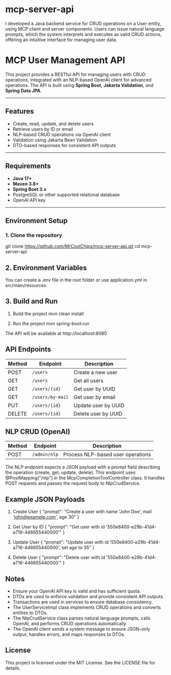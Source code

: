 # mcp-server-api
I developed a Java backend service for CRUD operations on a User entity, using MCP client and server components. Users can issue natural language prompts, which the system interprets and executes as valid CRUD actions, offering an intuitive interface for managing user data.

# MCP User Management API

This project provides a RESTful API for managing users with CRUD operations, integrated with an NLP-based OpenAI client for advanced operations. The API is built using **Spring Boot**, **Jakarta Validation**, and **Spring Data JPA**.

---

## Features

- Create, read, update, and delete users
- Retrieve users by ID or email
- NLP-based CRUD operations via OpenAI client
- Validation using Jakarta Bean Validation
- DTO-based responses for consistent API outputs

---

## Requirements

- **Java 17+**
- **Maven 3.8+**
- **Spring Boot 3.x**
- PostgreSQL or other supported relational database
- OpenAI API key

---

## Environment Setup

### 1. Clone the repository

git clone https://github.com/MrCoolChips/mcp-server-api.git
cd mcp-server-api

## 2. Environment Variables

You can create a .env file in the root folder or use application.yml in src/main/resources.

## 3. Build and Run

1. Build the project
mvn clean install

2. Run the project
mvn spring-boot:run

The API will be available at http://localhost:8080

## API Endpoints

| Method | Endpoint         | Description         |
| ------ | ---------------- | ------------------- |
| POST   | `/users`         | Create a new user   |
| GET    | `/users`         | Get all users       |
| GET    | `/users/{id}`    | Get user by UUID    |
| GET    | `/users/by-mail` | Get user by email   |
| PUT    | `/users/{id}`    | Update user by UUID |
| DELETE | `/users/{id}`    | Delete user by UUID |

## NLP CRUD (OpenAI)

| Method | Endpoint     | Description                       |
| ------ | ------------ | --------------------------------- |
| POST   | `/admin/nlp` | Process NLP-based user operations |

The NLP endpoint expects a JSON payload with a prompt field describing the operation (create, get, update, delete). This endpoint uses @PostMapping("/nlp") in the McpCompletionToolController class. It handles POST requests and passes the request body to NlpCrudService.

## Example JSON Payloads

1) Create User
{
  "prompt": "Create a user with name 'John Doe', mail 'john@example.com', age 30"
}

2) Get User by ID
{
  "prompt": "Get user with id '550e8400-e29b-41d4-a716-446655440000'"
}

3) Update User
{
  "prompt": "Update user with id '550e8400-e29b-41d4-a716-446655440000', set age to 35"
}

4) Delete User
{
  "prompt": "Delete user with id '550e8400-e29b-41d4-a716-446655440000'"
}

## Notes

* Ensure your OpenAI API key is valid and has sufficient quota.
* DTOs are used to enforce validation and provide consistent API outputs.
* Transactions are used in services to ensure database consistency.
* The UserServiceImpl class implements CRUD operations and converts entities to DTOs.
* The NlpCrudService class parses natural language prompts, calls OpenAI, and performs CRUD operations automatically.
* The OpenAI client sends a system message to ensure JSON-only output, handles errors, and maps responses to DTOs.

## License

This project is licensed under the MIT License. See the LICENSE file for details.
